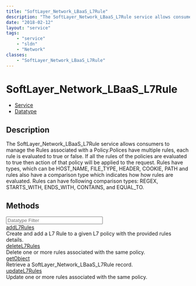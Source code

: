 ```yaml
---
title: "SoftLayer_Network_LBaaS_L7Rule"
description: "The SoftLayer_Network_LBaaS_L7Rule service allows consumers to manage the Rules associated with a Policy.Polices have mu... "
date: "2018-02-12"
layout: "service"
tags:
    - "service"
    - "sldn"
    - "Network"
classes:
    - "SoftLayer_Network_LBaaS_L7Rule"
---
```

# SoftLayer_Network_LBaaS_L7Rule
<div id='service-datatype'>
    <ul id='sldn-reference-tabs'>
    <li id='service'> <a href='/reference/services/SoftLayer_Network_LBaaS_L7Rule' >Service</a></li>    <li id='datatype'> <a href='/reference/datatypes/SoftLayer_Network_LBaaS_L7Rule' >Datatype</a></li>
    </ul>
</div>

## Description
The SoftLayer_Network_LBaaS_L7Rule service allows consumers to manage the Rules associated with a Policy.Polices have multiple rules, each rule is evaluated to true or false. If all the rules of the policies are evaluated to true then action of that policy will be applied to the request. Rules have types, which can be HOST_NAME, FILE_TYPE, HEADER, COOKIE, PATH and rules also have a comparison type which indicates how how rules are evaluated. Rules can have following comparison types: REGEX, STARTS_WITH, ENDS_WITH, CONTAINS, and EQUAL_TO. 



        
<div id="properties" class="content">
    <h2>Methods</h2>
    <div class="view-filters">
        <div class="clearfix">
            <div class="search-input-box">
                <input placeholder="Datatype Filter" onkeyup="titleSearch(inputId='edit-combine', divId='method-div', elementClass='method-row')" 
                    type="text" id="edit-combine" value="" size="30" maxlength="128" class="form-text">
            </div>
        </div>
    </div>
    <div id="method-div">
            <div class="method-row">
                        <span class='view-field-title'><a href='/reference/services/SoftLayer_Network_LBaaS_L7Rule/addL7Rules'> addL7Rules</a> </span>
            <div class='views-field-body'>Create and add a L7 Rule to a given L7 policy with the provided rules details. </div>
        </div>
            <div class="method-row">
                        <span class='view-field-title'><a href='/reference/services/SoftLayer_Network_LBaaS_L7Rule/deleteL7Rules'> deleteL7Rules</a> </span>
            <div class='views-field-body'>Delete one or more rules associated with the same policy. </div>
        </div>
            <div class="method-row">
                        <span class='view-field-title'><a href='/reference/services/SoftLayer_Network_LBaaS_L7Rule/getObject'> getObject</a> </span>
            <div class='views-field-body'>Retrieve a SoftLayer_Network_LBaaS_L7Rule record.</div>
        </div>
            <div class="method-row">
                        <span class='view-field-title'><a href='/reference/services/SoftLayer_Network_LBaaS_L7Rule/updateL7Rules'> updateL7Rules</a> </span>
            <div class='views-field-body'>Update one or more rules associated with the same policy. </div>
        </div>
        </div>
</div>

